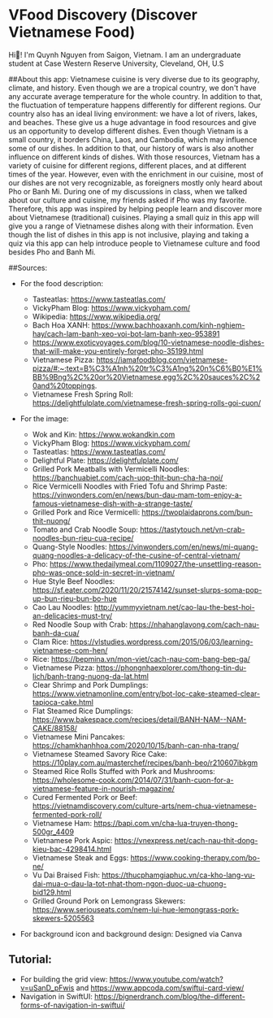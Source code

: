 #  VFood Discovery (Discover Vietnamese Food)
Hi👋! I'm Quynh Nguyen from Saigon, Vietnam. I am an undergraduate student at Case Western Reserve University, Cleveland, OH, U.S

##About this app:
Vietnamese cuisine is very diverse due to its geography, climate, and history. Even though we are a tropical country, we don't have any accurate average temperature for the whole country. In addition to that, the fluctuation of temperature happens differently for different regions. Our country also has an ideal living environment: we have a lot of rivers, lakes, and beaches. These give us a huge advantage in food resources and give us an opportunity to develop different dishes. Even though Vietnam is a small country, it borders China, Laos, and Cambodia, which may influence some of our dishes. In addition to that, our history of wars is also another influence on different kinds of dishes. With those resources, Vietnam has a variety of cuisine for different regions, different places, and at different times of the year. 
However, even with the enrichment in our cuisine, most of our dishes are not very recognizable, as foreigners mostly only heard about Pho or Banh Mi. During one of my discussions in class, when we talked about our culture and cuisine, my friends asked if Pho was my favorite. Therefore, this app was inspired by helping people learn and discover more about Vietnamese (traditional) cuisines. Playing a small quiz in this app will give you a range of Vietnamese dishes along with their information. Even though the list of dishes in this app is not inclusive, playing and taking a quiz via this app can help introduce people to Vietnamese culture and food besides Pho and Banh Mi.




##Sources:
- For the food description: 
    - Tasteatlas: https://www.tasteatlas.com/
    - VickyPham Blog: https://www.vickypham.com/
    - Wikipedia: https://www.wikipedia.org/
    - Bach Hoa XANH: https://www.bachhoaxanh.com/kinh-nghiem-hay/cach-lam-banh-xeo-voi-bot-lam-banh-xeo-953891
    - https://www.exoticvoyages.com/blog/10-vietnamese-noodle-dishes-that-will-make-you-entirely-forget-pho-35199.html
    - Vietnamese Pizza: https://iamafoodblog.com/vietnamese-pizza/#:~:text=B%C3%A1nh%20tr%C3%A1ng%20n%C6%B0%E1%BB%9Bng%2C%20or%20Vietnamese,egg%2C%20sauces%2C%20and%20toppings.
    - Vietnamese Fresh Spring Roll: https://delightfulplate.com/vietnamese-fresh-spring-rolls-goi-cuon/
    
    
    
- For the image:
    - Wok and Kin: https://www.wokandkin.com 
    - VickyPham Blog: https://www.vickypham.com/ 
    - Tasteatlas: https://www.tasteatlas.com/
    - Delightful Plate: https://delightfulplate.com/
    - Grilled Pork Meatballs with Vermicelli Noodles: https://banchuabiet.com/cach-uop-thit-bun-cha-ha-noi/
    - Rice Vermicelli Noodles with Fried Tofu and Shrimp Paste: https://vinwonders.com/en/news/bun-dau-mam-tom-enjoy-a-famous-vietnamese-dish-with-a-strange-taste/
    - Grilled Pork and Rice Vermicelli: https://twoplaidaprons.com/bun-thit-nuong/
    - Tomato and Crab Noodle Soup: https://tastytouch.net/vn-crab-noodles-bun-rieu-cua-recipe/
    - Quang-Style Noodles: https://vinwonders.com/en/news/mi-quang-quang-noodles-a-delicacy-of-the-cusine-of-central-vietnam/
    - Pho: https://www.thedailymeal.com/1109027/the-unsettling-reason-pho-was-once-sold-in-secret-in-vietnam/
    - Hue Style Beef Noodles: https://sf.eater.com/2020/11/20/21574142/sunset-slurps-soma-pop-up-bun-rieu-bun-bo-hue
    - Cao Lau Noodles: http://yummyvietnam.net/cao-lau-the-best-hoi-an-delicacies-must-try/
    - Red Noodle Soup with Crab: https://nhahanglavong.com/cach-nau-banh-da-cua/
    - Clam Rice: https://vlstudies.wordpress.com/2015/06/03/learning-vietnamese-com-hen/
    - Rice: https://bepmina.vn/mon-viet/cach-nau-com-bang-bep-ga/
    - Vietnamese Pizza: https://phongnhaexplorer.com/thong-tin-du-lich/banh-trang-nuong-da-lat.html
    - Clear Shrimp and Pork Dumplings: https://www.vietnamonline.com/entry/bot-loc-cake-steamed-clear-tapioca-cake.html
    - Flat Steamed Rice Dumplings: https://www.bakespace.com/recipes/detail/BANH-NAM--NAM-CAKE/88158/
    - Vietnamese Mini Pancakes: https://chamkhanhhoa.com/2020/10/15/banh-can-nha-trang/
    - Vietnamese Steamed Savory Rice Cake: https://10play.com.au/masterchef/recipes/banh-beo/r210607ibkgm
    - Steamed Rice Rolls Stuffed with Pork and Mushrooms: https://wholesome-cook.com/2014/07/31/banh-cuon-for-a-vietnamese-feature-in-nourish-magazine/
    - Cured Fermented Pork or Beef: https://vietnamdiscovery.com/culture-arts/nem-chua-vietnamese-fermented-pork-roll/
    - Vietnamese Ham: https://bapi.com.vn/cha-lua-truyen-thong-500gr_4409
    - Vietnamese Pork Aspic: https://vnexpress.net/cach-nau-thit-dong-kieu-bac-4298414.html
    - Vietnamese Steak and Eggs: https://www.cooking-therapy.com/bo-ne/
    - Vu Dai Braised Fish: https://thucphamgiaphuc.vn/ca-kho-lang-vu-dai-mua-o-dau-la-tot-nhat-thom-ngon-duoc-ua-chuong-bid129.html
    - Grilled Ground Pork on Lemongrass Skewers: https://www.seriouseats.com/nem-lui-hue-lemongrass-pork-skewers-5205563
    
- For background icon and background design: Designed via Canva

## Tutorial: 
- For building the grid view: https://www.youtube.com/watch?v=uSanD_pFwis and https://www.appcoda.com/swiftui-card-view/
- Navigation in SwiftUI: https://bignerdranch.com/blog/the-different-forms-of-navigation-in-swiftui/


    
    
